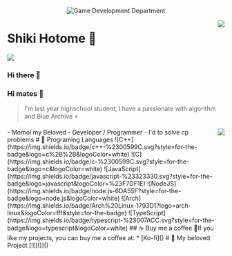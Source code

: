 <p align="center">
  <img alt="Game Development Department" src="https://user-images.githubusercontent.com/55708473/219477117-bbd9b2d9-123f-4f7b-afbf-48292c94ff0c.png">
</p>
<img align=right src="https://github-readme-stats.vercel.app/api?username=ShikiHTM&show_icons=true&theme=swift">
 
# Shiki Hotome 🔭

![](https://komarev.com/ghpvc/?username=ShikiHTM&color=f68eff)

### Hi there 👋
### Hi mates 👋

> I'm last year highschool student, I have a passionate with algorithm and Blue Archive ⚡
<img align=right src="https://github-readme-stats.vercel.app/api/top-langs/?username=ShikiHTM&layout=compact">
- Momoi my Beloved
- Developer / Programmer
- I'd to solve cp problems
# 🌱 Programing Languages
![C++](https://img.shields.io/badge/c++-%2300599C.svg?style=for-the-badge&logo=c%2B%2B&logoColor=white) ![C](https://img.shields.io/badge/c-%2300599C.svg?style=for-the-badge&logo=c&logoColor=white) ![JavaScript](https://img.shields.io/badge/javascript-%23323330.svg?style=for-the-badge&logo=javascript&logoColor=%23F7DF1E) ![NodeJS](https://img.shields.io/badge/node.js-6DA55F?style=for-the-badge&logo=node.js&logoColor=white) ![Arch](https://img.shields.io/badge/Arch%20Linux-1793D1?logo=arch-linux&logoColor=fff&style=for-the-badge) ![TypeScript](https://img.shields.io/badge/typescript-%23007ACC.svg?style=for-the-badge&logo=typescript&logoColor=white)
## ☕ Buy me a coffee
🎉If you like my projects, you can buy me a coffee at:
* [Ko-fi]()
# 📌 My beloved Project
[![]()]()
